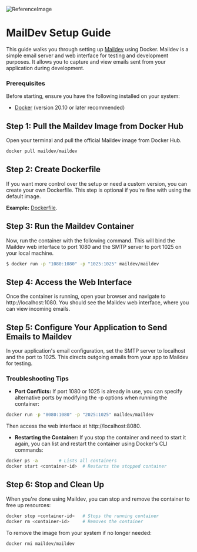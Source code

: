 ![ReferenceImage](/images/🛜 Communication 📩.png)

# **MailDev Setup Guide**

This guide walks you through setting up [Maildev](https://github.com/maildev/maildev) using Docker. Maildev is a simple email server and web interface for testing and development purposes. It allows you to capture and view emails sent from your application during development.

### **Prerequisites**
Before starting, ensure you have the following installed on your system:
- [Docker](https://www.docker.com/get-started) (version 20.10 or later recommended)

## **Step 1: Pull the Maildev Image from Docker Hub**

Open your terminal and pull the official Maildev image from Docker Hub.

```bash
docker pull maildev/maildev
```
## **Step 2: Create Dockerfile**
If you want more control over the setup or need a custom version, you can create your own Dockerfile. This step is optional if you're fine with using the default image.

**Example:** [Dockerfile](https://github.com/Eroscardenas/OwnCloud/blob/main/Dependences/Communication/Dockerfile).

## **Step 3: Run the Maildev Container**
Now, run the container with the following command. This will bind the Maildev web interface to port 1080 and the SMTP server to port 1025 on your local machine.
```bash
$ docker run -p "1080:1080" -p "1025:1025" maildev/maildev
```
## **Step 4: Access the Web Interface**
Once the container is running, open your browser and navigate to http://localhost:1080. You should see the Maildev web interface, where you can view incoming emails.

## **Step 5: Configure Your Application to Send Emails to Maildev**
In your application's email configuration, set the SMTP server to localhost and the port to 1025. This directs outgoing emails from your app to Maildev for testing.

### **Troubleshooting Tips**

- **Port Conflicts:** If port 1080 or 1025 is already in use, you can specify alternative ports by modifying the -p options when running the container:
```bash
docker run -p "8080:1080" -p "2025:1025" maildev/maildev
```
Then access the web interface at http://localhost:8080.

- **Restarting the Container:** If you stop the container and need to start it again, you can list and restart the container using Docker's CLI commands:

```bash
docker ps -a        # Lists all containers
docker start <container-id>  # Restarts the stopped container
```

## **Step 6: Stop and Clean Up**
When you're done using Maildev, you can stop and remove the container to free up resources:
```bash
docker stop <container-id>   # Stops the running container
docker rm <container-id>     # Removes the container
```
To remove the image from your system if no longer needed:
```bash
docker rmi maildev/maildev
```
